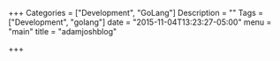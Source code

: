 +++
Categories = ["Development", "GoLang"]
Description = ""
Tags = ["Development", "golang"]
date = "2015-11-04T13:23:27-05:00"
menu = "main"
title = "adamjoshblog"

+++

